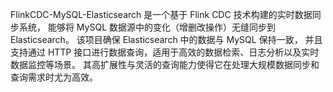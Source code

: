 FlinkCDC-MySQL-Elasticsearch 是一个基于 Flink CDC 技术构建的实时数据同步系统，
能够将 MySQL 数据源中的变化（增删改操作）无缝同步到 Elasticsearch。
该项目确保 Elasticsearch 中的数据与 MySQL 保持一致，
并且支持通过 HTTP 接口进行数据查询，适用于高效的数据检索、日志分析以及实时数据监控等场景。
其高扩展性与灵活的查询能力使得它在处理大规模数据同步和查询需求时尤为高效。
